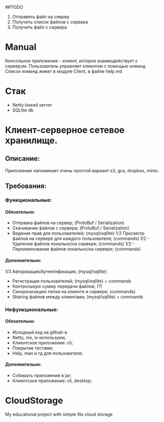 ##TODO
1. Отправить файл на севрер
2. Получить список файлов с сервера
3. Получить файл с сервера

# Manual
Консольное приложение - клиент, которое взаимодействует с сервером. 
Пользователь управляет клиентом с помощью команд
Список команд живет в модуле Client, в файле help.md

# Стак
- Netty-based server
- SQLlite db

# Клиент-серверное сетевое хранилище.

## Описание:

Приложение напоминает очень простой вариант s3, gcs, dropbox, minio.

## Требования:

### Функциональные:

#### Обязательно:

- Отправка файлов на сервер; (ProtoBuf / Serialization)
- Скачивание файлов с сервера; (ProtoBuf / Serialization)
- Ведение прав для пользователей; (mysql/sqllite)
1/2 Просмотр файлов на сервере для каждого пользователя; (commands)
1/2 - Удаление файлов локально/на сервере; (commands)
1/2 - Переименование файлов локально/на сервере; (commands)

#### Дополнительно:

1/3 Авторизация/Аутентификация; (mysql/sqllite)
- Регистрация пользователей; (mysql/sqllite) + commands
- Контрольную сумму передачи файлов; (?)
- Синхронизацию папки на клиенте и сервере; (commands)
- Sharing файлов между клиентами; (mysql/sqllite) + commands

### Нефункциональные:

#### Обязательно:

- Исходный код на github-е
- Netty, nio, io используем;
- Клиентское приложение: cli;
- Покрытие тестами;
- Help, man и тд для пользователя;

#### Дополнительно:

- Собирать приложения в jar;
- Клиентское приложение: cli, desktop;




# CloudStorage
My educational project with simple file cloud storage





